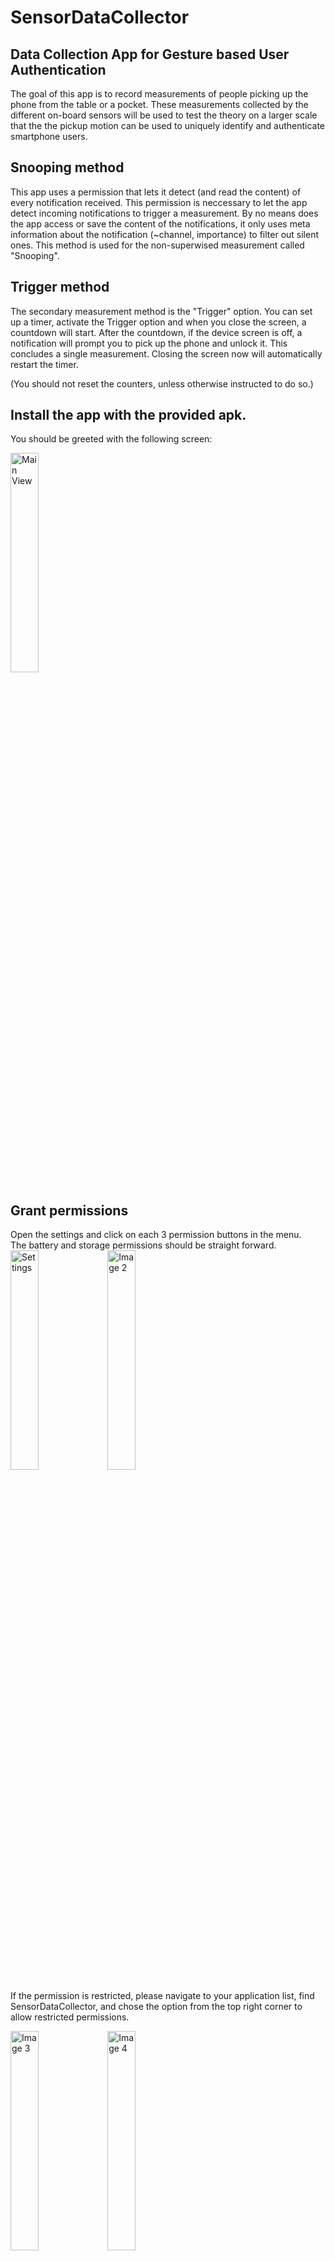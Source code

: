 # SensorDataCollector
## Data Collection App for Gesture based User Authentication
The goal of this app is to record measurements of people picking up the phone from the table or a pocket.
These measurements collected by the different on-board sensors will be used to test the theory on a larger scale that the the pickup motion can be used to uniquely identify and authenticate smartphone users.

## Snooping method
This app uses a permission that lets it detect (and read the content) of every notification received. This permission is neccessary to let the app detect incoming notifications to trigger a measurement.
By no means does the app access or save the content of the notifications, it only uses meta information about the notification (~channel, importance) to filter out silent ones.
This method is used for the non-superwised measurement called "Snooping".
## Trigger method
The secondary measurement method is the "Trigger" option.
You can set up a timer, activate the Trigger option and when you close the screen, a countdown will start. After the countdown, if the device screen is off, a notification will prompt you to pick up the phone and unlock it. This concludes a single measurement.
Closing the screen now will automatically restart the timer.

(You should not reset the counters, unless otherwise instructed to do so.)
## Install the app with the provided apk.
You should be greeted with the following screen:  

  
<img src="https://github.com/L3B7/SensorDataCollector/assets/64687912/e6cf8efa-3db3-4ed9-87db-002f766f9383" alt="Main View" style="width:30%">

## Grant permissions
Open the settings and click on each 3 permission buttons in the menu.  
The battery and storage permissions should be straight forward.  
<img src="https://github.com/L3B7/SensorDataCollector/assets/64687912/7862ea13-56ce-49a3-b656-436dd2065773" alt="Settings" style="width:30%">
<img src="https://github.com/L3B7/SensorDataCollector/assets/64687912/d37daf34-5ba0-4850-907c-cc34221fadad" alt="Image 2" style="width:30%">


If the permission is restricted, please navigate to your application list, find SensorDataCollector, and chose the option from the top right corner to allow restricted permissions.


<img src="https://github.com/L3B7/SensorDataCollector/assets/64687912/735e346c-c0d1-4ce9-8219-13121065db09" alt="Image 3" style="width:30%">
<img src="https://github.com/L3B7/SensorDataCollector/assets/64687912/973128d9-0396-40ec-a49f-a8f6c11850da" alt="Image 4" style="width:30%">




